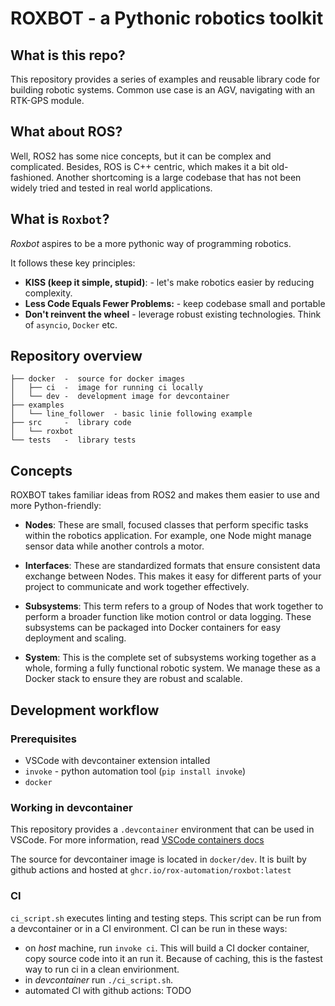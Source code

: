 # ROXBOT - a Pythonic robotics toolkit

## What is this repo?

This repository provides a series of examples and reusable library code for building robotic systems.
Common use case is an AGV, navigating with an RTK-GPS module.


## What about ROS?

Well, ROS2 has some nice concepts, but it can be complex and complicated. Besides, ROS is C++ centric, which makes it a bit old-fashioned. Another shortcoming is a large codebase that has not been widely tried and tested in real world applications.

## What is `Roxbot`?

*Roxbot* aspires to be a more pythonic way of programming robotics.

It follows these key principles:

* **KISS (keep it simple, stupid)**: - let's make robotics easier by reducing complexity.
* **Less Code Equals Fewer Problems:** - keep codebase small and portable
* **Don't reinvent the wheel** - leverage robust existing technologies. Think of `asyncio`, `Docker` etc.

## Repository overview

    ├── docker  -  source for docker images
    │   ├── ci  -  image for running ci locally
    │   └── dev -  development image for devcontainer
    ├── examples
    │   └── line_follower  - basic linie following example
    ├── src     -  library code
    │   └── roxbot
    └── tests   -  library tests


## Concepts

ROXBOT takes familiar ideas from ROS2 and makes them easier to use and more Python-friendly:

- **Nodes**: These are small, focused classes that perform specific tasks within the robotics application. For example, one Node might manage sensor data while another controls a motor.

- **Interfaces**: These are standardized formats that ensure consistent data exchange between Nodes. This makes it easy for different parts of your project to communicate and work together effectively.

- **Subsystems**: This term refers to a group of Nodes that work together to perform a broader function like motion control or data logging. These subsystems can be packaged into Docker containers for easy deployment and scaling.

- **System**: This is the complete set of subsystems working together as a whole, forming a fully functional robotic system. We manage these as a Docker stack to ensure they are robust and scalable.


## Development workflow

### Prerequisites

* VSCode with devcontainer extension intalled
* `invoke` - python automation tool (`pip install invoke`)
* `docker`

### Working in devcontainer

This repository provides a `.devcontainer` environment that can be used in VSCode. For more information, read [VSCode containers docs](https://code.visualstudio.com/docs/devcontainers/containers)

The source for devcontainer image is located in `docker/dev`. It is built by github actions and hosted at `ghcr.io/rox-automation/roxbot:latest`


### CI

`ci_script.sh` executes linting and testing steps. This script can be run from a devcontainer or in a CI environment.
CI can be run in these ways:

* on *host* machine, run `invoke ci`. This will build a CI docker container, copy source code into it an run it. Because of caching, this is the fastest way to run ci in a clean envirionment.
* in *devcontainer* run `./ci_script.sh`.
* automated CI with github actions: TODO
